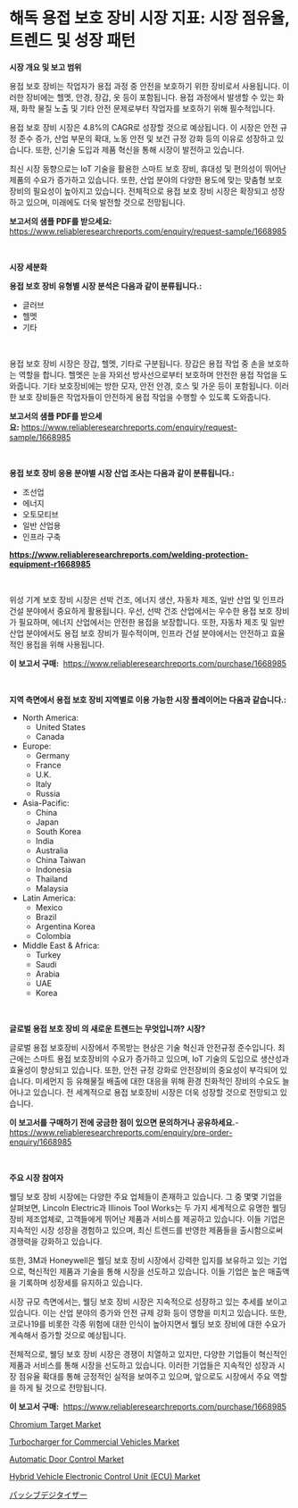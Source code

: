 <p><h1>해독 용접 보호 장비 시장 지표: 시장 점유율, 트렌드 및 성장 패턴</h1></p><p><strong>시장 개요 및 보고 범위</strong></p>
<p><p>용접 보호 장비는 작업자가 용접 과정 중 안전을 보호하기 위한 장비로서 사용됩니다. 이러한 장비에는 헬멧, 안경, 장갑, 옷 등이 포함됩니다. 용접 과정에서 발생할 수 있는 화재, 화학 물질 노출 및 기타 안전 문제로부터 작업자를 보호하기 위해 필수적입니다.</p><p>용접 보호 장비 시장은 4.8%의 CAGR로 성장할 것으로 예상됩니다. 이 시장은 안전 규정 준수 증가, 산업 부문의 확대, 노동 안전 및 보건 규정 강화 등의 이유로 성장하고 있습니다. 또한, 신기술 도입과 제품 혁신을 통해 시장이 발전하고 있습니다.</p><p>최신 시장 동향으로는 IoT 기술을 활용한 스마트 보호 장비, 휴대성 및 편의성이 뛰어난 제품의 수요가 증가하고 있습니다. 또한, 산업 분야의 다양한 용도에 맞는 맞춤형 보호 장비의 필요성이 높아지고 있습니다. 전체적으로 용접 보호 장비 시장은 확장되고 성장하고 있으며, 미래에도 더욱 발전할 것으로 전망됩니다.</p></p>
<p><strong>보고서의 샘플 PDF를 받으세요:</strong> <a href="https://www.reliableresearchreports.com/enquiry/request-sample/1668985">https://www.reliableresearchreports.com/enquiry/request-sample/1668985</a></p>
<p>&nbsp;</p>
<p><strong>시장 세분화</strong></p>
<p><strong>용접 보호 장비 유형별 시장 분석은 다음과 같이 분류됩니다.:</strong></p>
<p><ul><li>글러브</li><li>헬멧</li><li>기타</li></ul></p>
<p>&nbsp;</p>
<p><p>용접 보호 장비 시장은 장갑, 헬멧, 기타로 구분됩니다. 장갑은 용접 작업 중 손을 보호하는 역할을 합니다. 헬멧은 눈을 자외선 방사선으로부터 보호하며 안전한 용접 작업을 도와줍니다. 기타 보호장비에는 방한 모자, 안전 안경, 호스 및 가운 등이 포함됩니다. 이러한 보호 장비들은 작업자들이 안전하게 용접 작업을 수행할 수 있도록 도와줍니다.</p></p>
<p><strong>보고서의 샘플 PDF를 받으세요:</strong>&nbsp;<a href="https://www.reliableresearchreports.com/enquiry/request-sample/1668985">https://www.reliableresearchreports.com/enquiry/request-sample/1668985</a></p>
<p>&nbsp;</p>
<p><strong> 용접 보호 장비 응용 분야별 시장 산업 조사는 다음과 같이 분류됩니다.:</strong></p>
<p><ul><li>조선업</li><li>에너지</li><li>오토모티브</li><li>일반 산업용</li><li>인프라 구축</li></ul></p>
<p><strong><a href="https://www.reliableresearchreports.com/welding-protection-equipment-r1668985">https://www.reliableresearchreports.com/welding-protection-equipment-r1668985</a></strong></p>
<p>&nbsp;</p>
<p><p>위성 기계 보호 장비 시장은 선박 건조, 에너지 생산, 자동차 제조, 일반 산업 및 인프라 건설 분야에서 중요하게 활용됩니다. 우선, 선박 건조 산업에서는 우수한 용접 보호 장비가 필요하며, 에너지 산업에서는 안전한 용접을 보장합니다. 또한, 자동차 제조 및 일반 산업 분야에서도 용접 보호 장비가 필수적이며, 인프라 건설 분야에서는 안전하고 효율적인 용접을 위해 사용됩니다.</p></p>
<p><strong>이 보고서 구매:</strong>&nbsp; <a href="https://www.reliableresearchreports.com/purchase/1668985">https://www.reliableresearchreports.com/purchase/1668985</a></p>
<p>&nbsp;</p>
<p><strong>지역 측면에서 용접 보호 장비 지역별로 이용 가능한 시장 플레이어는 다음과 같습니다.:</strong></p>
<p><ul>
    <li>
        North America:
        <ul>
            <li>United States</li>
            <li>Canada</li>
        </ul>
    </li>
    <li>
        Europe:
        <ul>
            <li>Germany</li>
            <li>France</li>
            <li>U.K.</li>
            <li>Italy</li>
            <li>Russia</li>
        </ul>
    </li>
    <li>
        Asia-Pacific:
        <ul>
            <li>China</li>
            <li>Japan</li>
            <li>South Korea</li>
            <li>India</li>
            <li>Australia</li>
            <li>China Taiwan</li>
            <li>Indonesia</li>
            <li>Thailand</li>
            <li>Malaysia</li>
        </ul>
    </li>
    <li>
        Latin America:
        <ul>
            <li>Mexico</li>
            <li>Brazil</li>
            <li>Argentina Korea</li>
            <li>Colombia</li>
        </ul>
    </li>
    <li>
        Middle East & Africa:
        <ul>
            <li>Turkey</li>
            <li>Saudi</li>
            <li>Arabia</li>
            <li>UAE</li>
            <li>Korea</li>
        </ul>
    </li>
    </ul></p>
<p>&nbsp;</p>
<p><strong>글로벌 용접 보호 장비 의 새로운 트렌드는 무엇입니까? 시장?</strong></p>
<p><p>글로벌 용접 보호장비 시장에서 주목받는 현상은 기술 혁신과 안전규정 준수입니다. 최근에는 스마트 용접 보호장비의 수요가 증가하고 있으며, IoT 기술의 도입으로 생산성과 효율성이 향상되고 있습니다. 또한, 안전 규정 강화로 안전장비의 중요성이 부각되어 있습니다. 미세먼지 등 유해물질 배출에 대한 대응을 위해 환경 친화적인 장비의 수요도 늘어나고 있습니다. 전 세계적으로 용접 보호장비 시장은 더욱 성장할 것으로 전망되고 있습니다.</p></p>
<p><strong>이 보고서를 구매하기 전에 궁금한 점이 있으면 문의하거나 공유하세요.</strong>- <a href="https://www.reliableresearchreports.com/enquiry/pre-order-enquiry/1668985">https://www.reliableresearchreports.com/enquiry/pre-order-enquiry/1668985</a></p>
<p>&nbsp;</p>
<p><strong>주요 시장 참여자</strong></p>
<p><p>웰딩 보호 장비 시장에는 다양한 주요 업체들이 존재하고 있습니다. 그 중 몇몇 기업을 살펴보면, Lincoln Electric과 Illinois Tool Works는 두 가지 세계적으로 유명한 웰딩 장비 제조업체로, 고객들에게 뛰어난 제품과 서비스를 제공하고 있습니다. 이들 기업은 지속적인 시장 성장을 경험하고 있으며, 최신 트렌드를 반영한 제품들을 출시함으로써 경쟁력을 강화하고 있습니다.</p><p>또한, 3M과 Honeywell은 웰딩 보호 장비 시장에서 강력한 입지를 보유하고 있는 기업으로, 혁신적인 제품과 기술을 통해 시장을 선도하고 있습니다. 이들 기업은 높은 매출액을 기록하며 성장세를 유지하고 있습니다.</p><p>시장 규모 측면에서는, 웰딩 보호 장비 시장은 지속적으로 성장하고 있는 추세를 보이고 있습니다. 이는 산업 분야의 증가와 안전 규제 강화 등이 영향을 미치고 있습니다. 또한, 코로나19를 비롯한 각종 위험에 대한 인식이 높아지면서 웰딩 보호 장비에 대한 수요가 계속해서 증가할 것으로 예상됩니다.</p><p>전체적으로, 웰딩 보호 장비 시장은 경쟁이 치열하고 있지만, 다양한 기업들이 혁신적인 제품과 서비스를 통해 시장을 선도하고 있습니다. 이러한 기업들은 지속적인 성장과 시장 점유율 확대를 통해 긍정적인 실적을 보여주고 있으며, 앞으로도 시장에서 주요 역할을 하게 될 것으로 전망됩니다.</p></p>
<p><strong>이 보고서 구매:</strong>&nbsp;&nbsp;<a href="https://www.reliableresearchreports.com/purchase/1668985">https://www.reliableresearchreports.com/purchase/1668985</a></p>
<p><p><a href="https://acidic-farm-354.notion.site/Chromium-Target-Market-Research-Report-Provides-thorough-Industry-Overview-which-offers-an-In-Depth-ca683f3e407943969e732043e3d43d6f">Chromium Target Market</a></p><p><a href="https://issuu.com/reportprime-2/docs/turbocharger-for-commercial-vehicles-market-size-2">Turbocharger for Commercial Vehicles Market</a></p><p><a href="https://view.publitas.com/reportprime-1/automatic-door-control-market-size-market-trends-and-growth-outlook-forecasted-for-period-from-2024-to-2031/">Automatic Door Control Market</a></p><p><a href="https://issuu.com/reportprime-2/docs/hybrid-vehicle-electronic-control-unit-ecu-market-">Hybrid Vehicle Electronic Control Unit (ECU) Market</a></p><p><a href="https://github.com/luffiazaza/Market-Research-Report-List-1/blob/main/320864117688.md">パッシブデジタイザー</a></p></p>